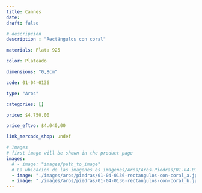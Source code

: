 ```yaml
---
title: Cannes
date: 
draft: false

# descripcion
description : "Rectángulos con coral"

materials: Plata 925

color: Plateado

dimensions: "0,8cm"

code: 01-04-0136

type: "Aros"

categories: []

price: $4.750,00

price_eftvo: $4.040,00

link_mercado_shop: undef

# Images
# first image will be shown in the product page
images:
  # - image: "images/path_to_image"
  # La ubicacion de las imagenes es imagenes/Aros/Aros.Piedras/01-04-0136-cannes
  - image: "./images/aros/piedras/01-04-0136-rectangulos-con-coral_a.jpeg"
  - image: "./images/aros/piedras/01-04-0136-rectangulos-con-coral_b.jpeg"
---
```

